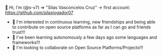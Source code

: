 👋 Hi, I'm (@s-v7) => "Silas Vasconcelos Cruz" -> first account: https://github.com/silasjogador07
- 👀 I'm interested in continuous learning, new friendships and being able to contribute on open source platforms as far as I can go and friends trust!!!
- 🌱 I've been learning autonomously a few days ago some languages and frameworks!!!
- 💞️ I'm looking to collaborate on Open Source Platforms/Projects!!!
<!---
s-v7/s-v7 is a ✨ special ✨ repository because its `README.md` (this file) appears on your GitHub profile.
You can click the Preview link to take a look at your changes.
- 📫 How to reach me => "svasconceloscruz7@gmail.com"
--->
